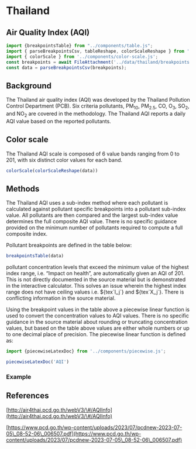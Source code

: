 
# Thailand

## Air Quality Index (AQI)

```js
import {breakpointsTable} from "../components/table.js";
import { parseBreakpointsCsv, tableReshape, colorScaleReshape } from '../utils/utils.js';
import { colorScale } from '../components/color-scale.js';
const breakpoints = await FileAttachment('../data/thailand/breakpoints.csv').text();
const data = parseBreakpointsCsv(breakpoints);
```

## Background

The Thailand air quality index (AQI) was developed by the Thailand Pollution Control Department (PCB). Six criteria pollutants, PM<sub>10</sub>, PM<sub>2.5</sub>, CO, O<sub>3</sub>, SO<sub>2</sub>, and NO<sub>2</sub> are covered in the methodology. The Thailand AQI reports a daily AQI value based on the reported pollutants.

## Color scale

The Thailand AQI scale is composed of 6 value bands ranging from 0 to 201, with six distinct color values for each band.

```js
colorScale(colorScaleReshape(data))
```

## Methods

The Thailand AQI uses a sub-index method where each pollutant is calculated against pollutant specific breakpoints into a pollutant sub-index value. All pollutants are then compared and the largest sub-index value determines the full composite AQI value. There is no specific guidance provided on the minimum number of pollutants required to compute a full composite index.

Pollutant breakpoints are defined in the table below:

```js
breakpointsTable(data)
```

<div class="note">  
pollutant concentration levels that exceed the minimum value of the highest index range, i.e. “Impact on health”, are automatically given an AQI of 201. This is not directly documented in the source material but is demonstrated in the interactive calculator. This solves an issue wherein the highest index range does not have ceiling values i.e. ${tex`I_j`} and ${tex`X_j`}. There is conflicting information in the source material.  
</div>

Using the breakpoint values in the table above a piecewise linear function is used to convert the concentration values to AQI values. There is no specific guidance in the source material about rounding or truncating concentration values, but based on the table above values are either whole numbers or up to one decimal place of precision. The piecewise linear function is defined as:

```js
import {piecewiseLatexDoc} from '../components/piecewise.js';
```

```js
piecewiseLatexDoc('AQI')

```

### Example

## References

[http://air4thai.pcd.go.th/webV3/\#/AQIInfo](http://air4thai.pcd.go.th/webV3/\#/AQIInfo)

[https://www.pcd.go.th/wp-content/uploads/2023/07/pcdnew-2023-07-05\_08-52-06\_006507.pdf](https://www.pcd.go.th/wp-content/uploads/2023/07/pcdnew-2023-07-05\_08-52-06\_006507.pdf)
